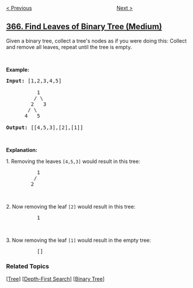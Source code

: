 <!--|This file generated by command(leetcode description); DO NOT EDIT.    |-->
<!--+----------------------------------------------------------------------+-->
<!--|@author    openset <openset.wang@gmail.com>                           |-->
<!--|@link      https://github.com/openset                                 |-->
<!--|@home      https://github.com/openset/leetcode                        |-->
<!--+----------------------------------------------------------------------+-->

[< Previous](../water-and-jug-problem "Water and Jug Problem")
　　　　　　　　　　　　　　　　
[Next >](../valid-perfect-square "Valid Perfect Square")

## [366. Find Leaves of Binary Tree (Medium)](https://leetcode.com/problems/find-leaves-of-binary-tree "寻找二叉树的叶子节点")

<p>Given a binary tree, collect a tree&#39;s nodes as if you were doing this: Collect and remove all leaves, repeat until the tree is empty.</p>

<p>&nbsp;</p>

<p><strong>Example:</strong></p>

<pre>
<strong>Input: </strong><span id="example-input-1-1">[1,2,3,4,5]
&nbsp; 
&nbsp;         </span>1
         / \
        2   3
       / \     
      4   5    

<strong>Output: </strong><span id="example-output-1">[[4,5,3],[2],[1]]</span>
</pre>

<p>&nbsp;</p>

<p><strong>Explanation:</strong></p>

<p>1. Removing the leaves <code>[4,5,3]</code> would result in this tree:</p>

<pre>
          1
         / 
        2          
</pre>

<p>&nbsp;</p>

<p>2. Now removing the leaf <code>[2]</code> would result in this tree:</p>

<pre>
          1          
</pre>

<p>&nbsp;</p>

<p>3. Now removing the leaf <code>[1]</code> would result in the empty tree:</p>

<pre>
          []         
</pre>

### Related Topics
  [[Tree](../../tag/tree/README.md)]
  [[Depth-First Search](../../tag/depth-first-search/README.md)]
  [[Binary Tree](../../tag/binary-tree/README.md)]
